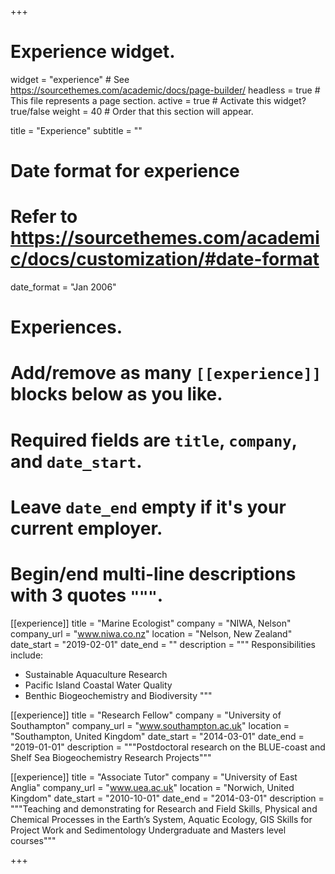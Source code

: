 +++
# Experience widget.
widget = "experience"  # See https://sourcethemes.com/academic/docs/page-builder/
headless = true  # This file represents a page section.
active = true  # Activate this widget? true/false
weight = 40  # Order that this section will appear.

title = "Experience"
subtitle = ""

# Date format for experience
#   Refer to https://sourcethemes.com/academic/docs/customization/#date-format
date_format = "Jan 2006"

# Experiences.
#   Add/remove as many `[[experience]]` blocks below as you like.
#   Required fields are `title`, `company`, and `date_start`.
#   Leave `date_end` empty if it's your current employer.
#   Begin/end multi-line descriptions with 3 quotes `"""`.
[[experience]]
  title = "Marine Ecologist"
  company = "NIWA, Nelson"
  company_url = "www.niwa.co.nz"
  location = "Nelson, New Zealand"
  date_start = "2019-02-01"
  date_end = ""
  description = """
  Responsibilities include:
  
  * Sustainable Aquaculture Research
  * Pacific Island Coastal Water Quality
  * Benthic Biogeochemistry and Biodiversity
  """

[[experience]]
  title = "Research Fellow"
  company = "University of Southampton"
  company_url = "www.southampton.ac.uk"
  location = "Southampton, United Kingdom"
  date_start = "2014-03-01"
  date_end = "2019-01-01"
  description = """Postdoctoral research on the BLUE-coast and Shelf Sea Biogeochemistry Research Projects"""

[[experience]]
  title = "Associate Tutor"
  company = "University of East Anglia"
  company_url = "www.uea.ac.uk"
  location = "Norwich, United Kingdom"
  date_start = "2010-10-01"
  date_end = "2014-03-01"
  description = """Teaching and demonstrating for Research and Field Skills, Physical and Chemical Processes in the Earth’s System, Aquatic Ecology, GIS Skills for Project Work and Sedimentology Undergraduate and Masters level courses"""

+++
